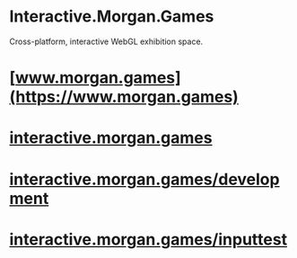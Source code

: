 # Interactive.Morgan.Games
 Cross-platform, interactive WebGL exhibition space.
# [www.morgan.games](https://www.morgan.games)
# [interactive.morgan.games](https://interactive.morgan.games)
# [interactive.morgan.games/development](https://interactive.morgan.games/development)
# [interactive.morgan.games/inputtest](https://interactive.morgan.games/inputtest)
